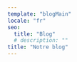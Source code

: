 ```yaml
---
template: "blogMain"
locale: "fr"
seo:
  title: "Blog"
  # description: ""
title: "Notre blog"
---
```

